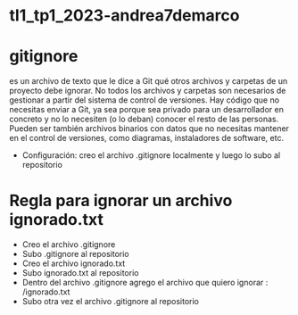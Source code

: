 # tl1_tp1_2023-andrea7demarco

# **gitignore**

es un archivo de texto que le dice a Git qué otros archivos y carpetas de un proyecto debe ignorar. No todos los archivos y carpetas son necesarios de gestionar a partir del sistema de control de versiones. Hay código que no necesitas enviar a Git, ya sea porque sea privado para un desarrollador en concreto y no lo necesiten (o lo deban) conocer el resto de las personas. Pueden ser también archivos binarios con datos que no necesitas mantener en el control de versiones, como diagramas, instaladores de software, etc.

* Configuración: creo el archivo .gitignore localmente y luego lo subo al repositorio

# **Regla para ignorar un archivo ignorado.txt**
- Creo el archivo .gitignore
- Subo .gitignore al repositorio
- Creo el archivo ignorado.txt
- Subo ignorado.txt al repositorio
- Dentro del archivo .gitignore agrego el archivo que quiero ignorar : /ignorado.txt 
- Subo otra vez el archivo .gitignore al repositorio



